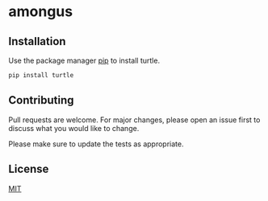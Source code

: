 # amongus
## Installation

Use the package manager [pip](https://pip.pypa.io/en/stable/) to install turtle.

```bash
pip install turtle
```

## Contributing
Pull requests are welcome. For major changes, please open an issue first to discuss what you would like to change.

Please make sure to update the tests as appropriate.

## License
[MIT](https://choosealicense.com/licenses/mit/)
